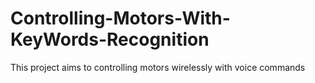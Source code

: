 # Controlling-Motors-With-KeyWords-Recognition
This project aims to controlling motors wirelessly with voice commands
